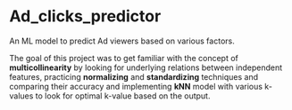 # Ad_clicks_predictor
An ML model to predict Ad viewers based on various factors.


The goal of this project was to get familiar with the concept of **multicollinearity** by looking for underlying relations between independent features, practicing **normalizing** and **standardizing** techniques and comparing their accuracy and implementing **kNN** model with various k-values to look for optimal k-value based on the output.

